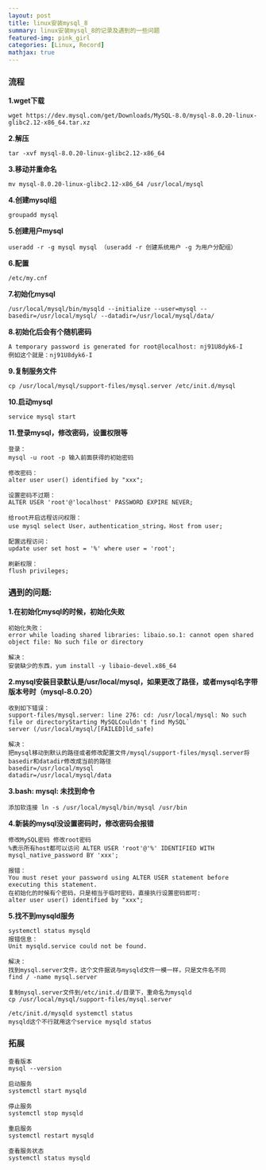 ```yaml
---
layout: post
title: linux安装mysql_8
summary: linux安装mysql_8的记录及遇到的一些问题
featured-img: pink_girl
categories: [Linux, Record]
mathjax: true
---
```


### 流程

**1.wget下载**
```
wget https://dev.mysql.com/get/Downloads/MySQL-8.0/mysql-8.0.20-linux-glibc2.12-x86_64.tar.xz
```

**2.解压**
```
tar -xvf mysql-8.0.20-linux-glibc2.12-x86_64
```

**3.移动并重命名**
```no-highlight
mv mysql-8.0.20-linux-glibc2.12-x86_64 /usr/local/mysql
```

**4.创建mysql组**
```no-highlight
groupadd mysql
```

**5.创建用户mysql**
```no-highlight
useradd -r -g mysql mysql （useradd -r 创建系统用户 -g 为用户分配组）
```

**6.配置**
```no-highlight
/etc/my.cnf
```

**7.初始化mysql**
```no-highlight
/usr/local/mysql/bin/mysqld --initialize --user=mysql --basedir=/usr/local/mysql/ --datadir=/usr/local/mysql/data/
```

**8.初始化后会有个随机密码**
```no-highlight
A temporary password is generated for root@localhost: nj91U8dyk6-I
例如这个就是：nj91U8dyk6-I
```

**9.复制服务文件**
```no-highlight
cp /usr/local/mysql/support-files/mysql.server /etc/init.d/mysql
```

**10.启动mysql**
```no-highlight
service mysql start
```

**11.登录mysql，修改密码，设置权限等**
```no-highlight
登录：
mysql -u root -p 输入前面获得的初始密码
```

```no-highlight
修改密码：
alter user user() identified by "xxx";
```

```no-highlight
设置密码不过期：
ALTER USER 'root'@'localhost' PASSWORD EXPIRE NEVER;
```

```no-highlight
给root开启远程访问权限：
use mysql select User，authentication_string，Host from user;
```

```no-highlight
配置远程访问：
update user set host = '%' where user = 'root';
```

```no-highlight
刷新权限：
flush privileges;
```


### 遇到的问题:

**1.在初始化mysql的时候，初始化失败**    

```no-highlight
初始化失败：
error while loading shared libraries: libaio.so.1: cannot open shared object file: No such file or directory

解决：
安装缺少的东西，yum install -y libaio-devel.x86_64
```

**2.mysql安装目录默认是/usr/local/mysql，如果更改了路径，或者mysql名字带版本号时（mysql-8.0.20）**
```no-highlight
收到如下错误：
support-files/mysql.server: line 276: cd: /usr/local/mysql: No such file or directoryStarting MySQLCouldn't find MySQL`
server (/usr/local/mysql/[FAILED]ld_safe)        
   
解决：
把mysql移动到默认的路径或者修改配置文件/mysql/support-files/mysql.server将basedir和datadir修改成当前的路径
basedir=/usr/local/mysql
datadir=/usr/local/mysql/data
```

**3.bash: mysql: 未找到命令**
```no-highlight
添加软连接 ln -s /usr/local/mysql/bin/mysql /usr/bin
```

**4.新装的mysql没设置密码时，修改密码会报错**
```no-highlight
修改MySQL密码 修改root密码
%表示所有host都可以访问 ALTER USER 'root'@'%' IDENTIFIED WITH mysql_native_password BY 'xxx';

报错： 
You must reset your password using ALTER USER statement before executing this statement. 
在初始化的时候有个密码，只是相当于临时密码，直接执行设置密码即可:
alter user user() identified by "xxx";
```

**5.找不到mysqld服务**
```no-highlight
systemctl status mysqld 
报错信息：
Unit mysqld.service could not be found. 

解决：
找到mysql.server文件，这个文件据说与mysqld文件一模一样，只是文件名不同
find / -name mysql.server 

复制mysql.server文件到/etc/init.d/目录下，重命名为mysqld 
cp /usr/local/mysql/support-files/mysql.server

/etc/init.d/mysqld systemctl status 
mysqld这个不行就用这个service mysqld status
```

### 拓展

```no-highlight
查看版本
mysql --version
```

```no-highlight
启动服务
systemctl start mysqld
```

```no-highlight
停止服务
systemctl stop mysqld
```

```no-highlight
重启服务
systemctl restart mysqld
```

```no-highlight
查看服务状态
systemctl status mysqld
```
